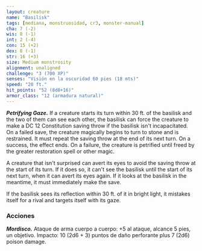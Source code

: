 ```yaml
---
layout: creature
name: "Basilisk"
tags: [mediana, monstruosidad, cr3, monster-manual]
cha: 7 (-2)
wis: 8 (-1)
int: 2 (-4)
con: 15 (+2)
dex: 8 (-1)
str: 16 (+3)
size: Medium monstrosity
alignment: unaligned
challenge: "3 (700 XP)"
senses: "Visión en la oscuridad 60 pies (18 mts)"
speed: "20 ft."
hit_points: "52 (8d8+16)"
armor_class: "12 (armadura natural)"
---
```


***Petrifying Gaze.*** If a creature starts its turn within 30 ft. of the basilisk and the two of them can see each other, the basilisk can force the creature to make a DC 12 Constitution saving throw if the basilisk isn't incapacitated. On a failed save, the creature magically begins to turn to stone and is restrained. It must repeat the saving throw at the end of its next turn. On a success, the effect ends. On a failure, the creature is petrified until freed by the greater restoration spell or other magic.

A creature that isn't surprised can avert its eyes to avoid the saving throw at the start of its turn. If it does so, it can't see the basilisk until the start of its next turn, when it can avert its eyes again. If it looks at the basilisk in the meantime, it must immediately make the save.

If the basilisk sees its reflection within 30 ft. of it in bright light, it mistakes itself for a rival and targets itself with its gaze.

### Acciones

***Mordisco.*** Ataque de arma cuerpo a cuerpo: +5 al ataque, alcance 5 pies, un objetivo. Impacto: 10 (2d6 + 3) puntos de daño perforante plus 7 (2d6) poison damage.